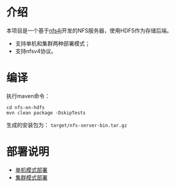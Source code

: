 # 介绍

本项目是一个基于[nfs4j](https://github.com/dCache/nfs4j)开发的NFS服务器，使用HDFS作为存储后端。

* 支持单机和集群两种部署模式；
* 支持nfsv4协议。

# 编译
执行maven命令：
```shell
cd nfs-on-hdfs
mvn clean package -DskipTests
```
生成的安装包为：
`target/nfs-server-bin.tar.gz`
# 部署说明

* [单机模式部署](docs/standlone-deploy.md)
* [集群模式部署](docs/cluster-deploy.md)
